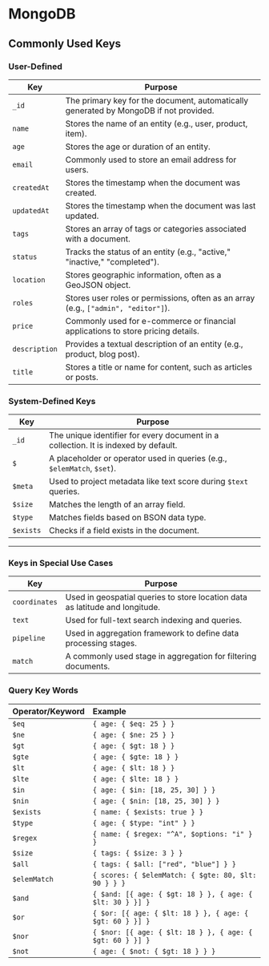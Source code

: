 # MongoDB

## Commonly Used Keys

### User-Defined

| **Key**       | **Purpose**                                                                           |
| ------------- | ------------------------------------------------------------------------------------- |
| `_id`         | The primary key for the document, automatically generated by MongoDB if not provided. |
| `name`        | Stores the name of an entity (e.g., user, product, item).                             |
| `age`         | Stores the age or duration of an entity.                                              |
| `email`       | Commonly used to store an email address for users.                                    |
| `createdAt`   | Stores the timestamp when the document was created.                                   |
| `updatedAt`   | Stores the timestamp when the document was last updated.                              |
| `tags`        | Stores an array of tags or categories associated with a document.                     |
| `status`      | Tracks the status of an entity (e.g., "active," "inactive," "completed").             |
| `location`    | Stores geographic information, often as a GeoJSON object.                             |
| `roles`       | Stores user roles or permissions, often as an array (e.g., `["admin", "editor"]`).    |
| `price`       | Commonly used for e-commerce or financial applications to store pricing details.      |
| `description` | Provides a textual description of an entity (e.g., product, blog post).               |
| `title`       | Stores a title or name for content, such as articles or posts.                        |

### System-Defined Keys

| **Key**   | **Purpose**                                                                         |
| --------- | ----------------------------------------------------------------------------------- |
| `_id`     | The unique identifier for every document in a collection. It is indexed by default. |
| `$`       | A placeholder or operator used in queries (e.g., `$elemMatch`, `$set`).             |
| `$meta`   | Used to project metadata like text score during `$text` queries.                    |
| `$size`   | Matches the length of an array field.                                               |
| `$type`   | Matches fields based on BSON data type.                                             |
| `$exists` | Checks if a field exists in the document.                                           |

---

### Keys in Special Use Cases

| **Key**       | **Purpose**                                                                  |
| ------------- | ---------------------------------------------------------------------------- |
| `coordinates` | Used in geospatial queries to store location data as latitude and longitude. |
| `text`        | Used for full-text search indexing and queries.                              |
| `pipeline`    | Used in aggregation framework to define data processing stages.              |
| `match`       | A commonly used stage in aggregation for filtering documents.                |

### Query Key Words

| **Operator/Keyword** | **Example**                                              |
| :------------------- | :------------------------------------------------------- |
| `$eq`                | `{ age: { $eq: 25 } }`                                   |
| `$ne`                | `{ age: { $ne: 25 } }`                                   |
| `$gt`                | `{ age: { $gt: 18 } }`                                   |
| `$gte`               | `{ age: { $gte: 18 } }`                                  |
| `$lt`                | `{ age: { $lt: 18 } }`                                   |
| `$lte`               | `{ age: { $lte: 18 } }`                                  |
| `$in`                | `{ age: { $in: [18, 25, 30] } }`                         |
| `$nin`               | `{ age: { $nin: [18, 25, 30] } }`                        |
| `$exists`            | `{ name: { $exists: true } }`                            |
| `$type`              | `{ age: { $type: "int" } }`                              |
| `$regex`             | `{ name: { $regex: "^A", $options: "i" } }`              |
| `$size`              | `{ tags: { $size: 3 } }`                                 |
| `$all`               | `{ tags: { $all: ["red", "blue"] } }`                    |
| `$elemMatch`         | `{ scores: { $elemMatch: { $gte: 80, $lt: 90 } } }`      |
| `$and`               | `{ $and: [{ age: { $gt: 18 } }, { age: { $lt: 30 } }] }` |
| `$or`                | `{ $or: [{ age: { $lt: 18 } }, { age: { $gt: 60 } }] }`  |
| `$nor`               | `{ $nor: [{ age: { $lt: 18 } }, { age: { $gt: 60 } }] }` |
| `$not`               | `{ age: { $not: { $gt: 18 } } }`                         |
